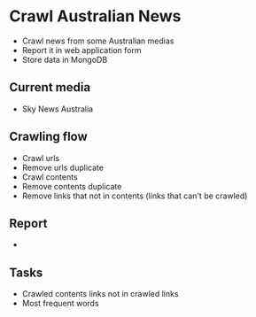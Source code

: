 # Crawl Australian News
- Crawl news from some Australian medias </br>
- Report it in web application form </br>
- Store data in MongoDB


## Current media
- Sky News Australia </br>


## Crawling flow
- Crawl urls </br>
- Remove urls duplicate </br>
- Crawl contents </br>
- Remove contents duplicate </br>
- Remove links that not in contents (links that can't be crawled) </br>


## Report
- </br>



## Tasks
- Crawled contents links not in crawled links </br>
- Most frequent words </br>